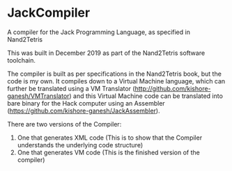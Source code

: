 # JackCompiler
A compiler for the Jack Programming Language, as specified in Nand2Tetris

This was built in December 2019 as part of the Nand2Tetris software toolchain.

The compiler is built as per specifications in the Nand2Tetris book, but the code is my own. It compiles down to a Virtual Machine language, which can further be translated using a VM Translator (http://github.com/kishore-ganesh/VMTranslator) and this Virtual Machine code can be translated into bare binary for the Hack computer using an Assembler (https://github.com/kishore-ganesh/JackAssembler).

There are two versions of the Compiler: 
1. One that generates XML code (This is to show that the Compiler understands the underlying code structure)
2. One that generates VM code (This is the finished version of the compiler)
